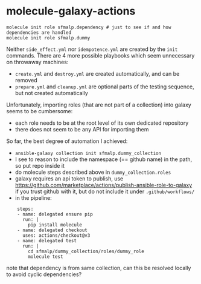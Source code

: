 # molecule-galaxy-actions

```
molecule init role sfmalp.dependency # just to see if and how dependencies are handled
molecule init role sfmalp.dummy
```

Neither `side_effect.yml` nor `idempotence.yml` are created by the `init` commands.
There are 4 more possible playbooks which seem unnecessary on throwaway machines:

* `create.yml` and `destroy.yml` are created automatically, and can be removed
* `prepare.yml` and `cleanup.yml` are optional parts of the testing sequence, but not created automatically

Unfortunately, importing roles (that are not part of a collection) into galaxy seems to be cumbersome:

* each role needs to be at the root level of its own dedicated repository
* there does not seem to be any API for importing them

So far, the best degree of automation I achieved:

* `ansible-galaxy collection init sfmalp.dummy_collection`
* I see to reason to include the namespace (== github name) in the path, so put repo inside it
* do molecule steps described above in `dummy_collection.roles`
* galaxy requires an api token to publish, use https://github.com/marketplace/actions/publish-ansible-role-to-galaxy if you trust github with it, but do not include it under `.github/workflows/`
* in the pipeline:
```
    steps:
    - name: delegated ensure pip
      run: |
        pip install molecule
    - name: delegated checkout
      uses: actions/checkout@v3
    - name: delegated test
      run: |
        cd sfmalp/dummy_collection/roles/dummy_role
        molecule test
```

note that dependency is from same collection, can this be resolved locally to avoid cyclic dependencies?